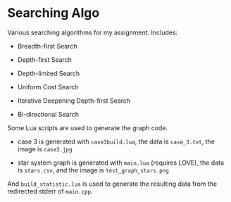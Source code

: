 Searching Algo
=====

Various searching algorithms for my assignment. Includes:

* Breadth-first Search

* Depth-first Search

* Depth-limited Search

* Uniform Cost Search

* Iterative Deepening Depth-first Search

* Bi-directional Search

Some Lua scripts are used to generate the graph code.

* case 3 is generated with `case3build.lua`, the data is `case_3.txt`, the image is `case3.jpg`

* star system graph is generated with `main.lua` (requires LOVE), the data is `stars.csv`, and the image is `test_graph_stars.png`

And `build_statistic.lua` is used to generate the resulting data from the redirected stderr of `main.cpp`.
